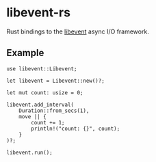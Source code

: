 # libevent-rs

Rust bindings to the [libevent] async I/O framework.

## Example

```rust,no_run
use libevent::Libevent;

let libevent = Libevent::new()?;

let mut count: usize = 0;

libevent.add_interval(
    Duration::from_secs(1),
    move || {
        count += 1;
        println!("count: {}", count);
    }
)?;

libevent.run();
```

[libevent]: https://libevent.org/
